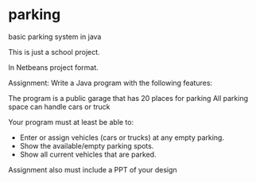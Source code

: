 # parking
basic parking system in java

This is just a school project.

In Netbeans project format.

Assignment:
Write a Java program with the following features:

The program is a public garage that has 20 places for parking
All parking space can handle cars or truck

Your program must at least be able to:

- Enter or assign vehicles (cars or trucks) at any empty parking.
- Show the available/empty parking spots.
- Show all current vehicles that are parked.

Assignment also must include a PPT of your design
